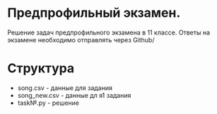 # Предпрофильный экзамен.
Решение задач предпрофильного экзамена в 11 классе. Ответы на экзамене необходимо отправлять через Github/
# Структура
+ song.csv - данные для задания
+ song_new.csv - данные дл я1 задания
+ task№.py - решение 
